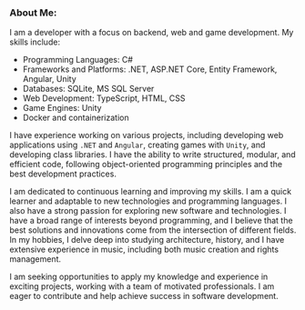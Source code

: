 ### About Me:
I am a developer with a focus on backend, web and game development. My skills include:
* Programming Languages: C#
* Frameworks and Platforms: .NET, ASP.NET Core, Entity Framework, Angular, Unity
* Databases: SQLite, MS SQL Server
* Web Development: TypeScript, HTML, CSS
* Game Engines: Unity
* Docker and containerization

I have experience working on various projects, including developing web applications using `.NET` and `Angular`, creating games with `Unity`, and developing class libraries. I have the ability to write structured, modular, and efficient code, following object-oriented programming principles and the best development practices.

I am dedicated to continuous learning and improving my skills. I am a quick learner and adaptable to new technologies and programming languages. I also have a strong passion for exploring new software and technologies. I have a broad range of interests beyond programming, and I believe that the best solutions and innovations come from the intersection of different fields. In my hobbies, I delve deep into studying architecture, history, and I have extensive experience in music, including both music creation and rights management.

I am seeking opportunities to apply my knowledge and experience in exciting projects, working with a team of motivated professionals. I am eager to contribute and help achieve success in software development.
